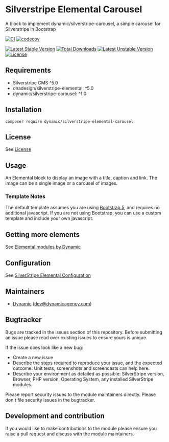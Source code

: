 # Silverstripe Elemental Carousel

A block to implement dynamic/silverstripe-carousel, a simple carousel for Silverstripe in Bootstrap

[![CI](https://github.com/dynamic/silverstripe-elemental-carousel/actions/workflows/ci.yml/badge.svg)](https://github.com/dynamic/silverstripe-elemental-carousel/actions/workflows/ci.yml)
[![codecov](https://codecov.io/gh/dynamic/silverstripe-elemental-carousel/branch/master/graph/badge.svg)](https://codecov.io/gh/dynamic/silverstripe-elemental-carousel)

[![Latest Stable Version](https://poser.pugx.org/dynamic/silverstripe-elemental-carousel/v/stable)](https://packagist.org/packages/dynamic/silverstripe-elemental-carousel)
[![Total Downloads](https://poser.pugx.org/dynamic/silverstripe-elemental-carousel/downloads)](https://packagist.org/packages/dynamic/silverstripe-elemental-carousel)
[![Latest Unstable Version](https://poser.pugx.org/dynamic/silverstripe-elemental-carousel/v/unstable)](https://packagist.org/packages/dynamic/silverstripe-elemental-carousel)
[![License](https://poser.pugx.org/dynamic/silverstripe-elemental-carousel/license)](https://packagist.org/packages/dynamic/silverstripe-elemental-carousel)

## Requirements

* Silverstripe CMS ^5.0
* dnadesign/silverstripe-elemental: ^5.0
* dynamic/silverstripe-carousel: ^1.0

## Installation

`composer require dynamic/silverstripe-elemental-carousel`

## License

See [License](LICENSE.md)

## Usage

An Elemental block to display an image with a title, caption and link. The image can be a single image or a carousel of images.

### Template Notes

The default template assumes you are using [Bootstrap 5](https://getbootstrap.com/), and requires no additional javascript. If you are not using Bootstrap, you can use a custom template and include your own javascript.

## Getting more elements

See [Elemental modules by Dynamic](https://github.com/orgs/dynamic/repositories?q=elemental&type=all&language=&sort=)

## Configuration

See [SilverStripe Elemental Configuration](https://github.com/silverstripe/silverstripe-elemental#configuration)

## Maintainers

 *  [Dynamic](https://www.dynamicagency.com) (<dev@dynamicagency.com>)

## Bugtracker
Bugs are tracked in the issues section of this repository. Before submitting an issue please read over
existing issues to ensure yours is unique.

If the issue does look like a new bug:

 - Create a new issue
 - Describe the steps required to reproduce your issue, and the expected outcome. Unit tests, screenshots
 and screencasts can help here.
 - Describe your environment as detailed as possible: SilverStripe version, Browser, PHP version,
 Operating System, any installed SilverStripe modules.

Please report security issues to the module maintainers directly. Please don't file security issues in the bugtracker.

## Development and contribution
If you would like to make contributions to the module please ensure you raise a pull request and discuss with the module maintainers.
